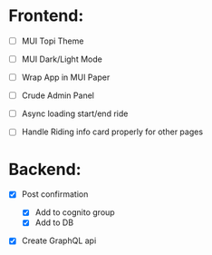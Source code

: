 # Frontend:
- [ ] MUI Topi Theme
- [ ] MUI Dark/Light Mode
- [ ] Wrap App in MUI Paper
- [ ] Crude Admin Panel
- [ ] Async loading start/end ride
- [ ] Handle Riding info card properly for other pages


# Backend:
- [x] Post confirmation
  - [x] Add to cognito group
  - [x] Add to DB
- [x] Create GraphQL api
  
